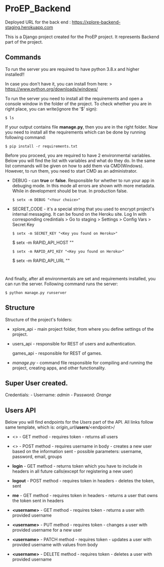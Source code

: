ProEP_Backend
=============

Deployed URL for the back end : https://xplore-backend-staging.herokuapp.com

This is a Django project created for the ProEP project. It represents Backend
part of the project.

Commands
--------

To run the server you are required to have python 3.8.x and higher installed!!

In case you don't have it, you can install from here: \>
https://www.python.org/downloads/windows/

To run the server you need to install all the requirements and open a console window in the folder of the
project. To check whether you are in right place, you can write(ignore the '\$'
sign):

~~~~~~~~~~~~~~~~~~~~~~~~~~~~~~~~~~~~~~~~~~~~~~~~~~~~~~~~~~~~~~~~~~~~~~~~~~~~~~~~
$ ls
~~~~~~~~~~~~~~~~~~~~~~~~~~~~~~~~~~~~~~~~~~~~~~~~~~~~~~~~~~~~~~~~~~~~~~~~~~~~~~~~

If your output contains file **manage.py**, then you are in the right folder.
Now you need to install all the requirements which can be done by running following command:

~~~~~~~~~~~~~~~~~~~~~~~~~~~~~~~~~~~~~~~~~~~~~~~~~~~~~~~~~~~~~~~~~~~~~~~~~~~~~~~~
$ pip install -r requirements.txt
~~~~~~~~~~~~~~~~~~~~~~~~~~~~~~~~~~~~~~~~~~~~~~~~~~~~~~~~~~~~~~~~~~~~~~~~~~~~~~~~

Before you proceed, you are required to have 2 environmental variables. 
Below you will find the list with variables and what do they do. 
In the same list commands will be given on how to add them via CMD(Windows). 
However, to run them, you need to start CMD as an administrator.

-   DEBUG - can **true** or **false**. Responsible for whether to run your app in debuging mode. 
    In this mode all errors are shown with more metadata. While in development should be true. In production false.
    ~~~~~~~~~~~~~~~~~~~~~~~~~~~~~~~~~~~~~~~~~~~~~~~~~~~~~~~~~~~~~~~~~~~~~~~~~~~~~~~~
    $ setx -m DEBUG "<Your choice>"
    ~~~~~~~~~~~~~~~~~~~~~~~~~~~~~~~~~~~~~~~~~~~~~~~~~~~~~~~~~~~~~~~~~~~~~~~~~~~~~~~~
-   SECRET_CODE - it's a special string that you used to encrypt project's internal messaging.
    It can be found on the Heroku site. 
    Log In with corresponding credintials > Go to staging > Settings > Config Vars > Secret Key
    ~~~~~~~~~~~~~~~~~~~~~~~~~~~~~~~~~~~~~~~~~~~~~~~~~~~~~~~~~~~~~~~~~~~~~~~~~~~~~~~~
    $ setx -m SECRET_KEY "<Key you found on Heroku>"
    ~~~~~~~~~~~~~~~~~~~~~~~~~~~~~~~~~~~~~~~~~~~~~~~~~~~~~~~~~~~~~~~~~~~~~~~~~~~~~~~~
    $ setx -m RAPID_API_HOST "<Host you found on Heroku>"
    ~~~~~~~~~~~~~~~~~~~~~~~~~~~~~~~~~~~~~~~~~~~~~~~~~~~~~~~~~~~~~~~~~~~~~~~~~~~~~~~~
    $ setx -m RAPID_API_KEY "<Key you found on Heroku>"
    ~~~~~~~~~~~~~~~~~~~~~~~~~~~~~~~~~~~~~~~~~~~~~~~~~~~~~~~~~~~~~~~~~~~~~~~~~~~~~~~~
    $ setx -m RAPID_API_URL "<Url you found on Heroku>"
    ~~~~~~~~~~~~~~~~~~~~~~~~~~~~~~~~~~~~~~~~~~~~~~~~~~~~~~~~~~~~~~~~~~~~~~~~~~~~~~~~


And finally, after all environmentals are set and requirements installed, you can run the server.
Following command runs the server:

~~~~~~~~~~~~~~~~~~~~~~~~~~~~~~~~~~~~~~~~~~~~~~~~~~~~~~~~~~~~~~~~~~~~~~~~~~~~~~~~
$ python manage.py runserver
~~~~~~~~~~~~~~~~~~~~~~~~~~~~~~~~~~~~~~~~~~~~~~~~~~~~~~~~~~~~~~~~~~~~~~~~~~~~~~~~

Structure
---------

Structure of the project's folders:

-   xplore_api - main project folder, from where you define settings of the project.

-   users_api - responsible for REST of users and authentication.

    games_api - responsible for REST of games.

-   *manage*.*py* - command file responsible for compiling and running the
    project, creating apps, and other functionality.

Super User created.
-------------------

Credentials: - Username: *admin* - Password: *Orange*

Users API
----------

Below you will find endpoints for the *Users* part of the API. All links follow same template, which is: *origin_url*/**users**/\<endpoint\>/ 

- <> - GET method - requires token - returns all users

- <> - POST method - requires username in body - creates a new user based on the information sent - possible parameters: username, password, email, groups

- **login** - GET method - returns token which you have to include in headers in all future calls(except for registering a new user)

- **logout** - POST method - requires token in headers - deletes the token, sent

- **me** - GET method - requires token in headers - returns a user that owns the token sent in headers

- **\<username\>** - GET method - requires token - returns a user with provided username

- **\<username\>** - PUT method - requires token - changes a user with provided username for a new user

- **\<username\>** - PATCH method - requires token - updates a user with provided username with values from body

- **\<username\>** - DELETE method - requires token - deletes a user with provided username
